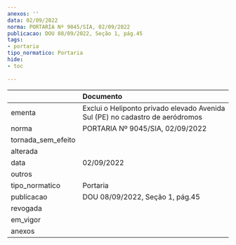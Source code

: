 ```yaml
---
anexos: ''
data: 02/09/2022
norma: PORTARIA Nº 9045/SIA, 02/09/2022
publicacao: DOU 08/09/2022, Seção 1, pág.45
tags:
- portaria
tipo_normatico: Portaria
hide: 
- toc 
 
---
```


|                    | Documento                                                                     |
|:-------------------|:------------------------------------------------------------------------------|
| ementa             | Exclui o Heliponto privado elevado Avenida Sul (PE) no cadastro de aeródromos |
| norma              | PORTARIA Nº 9045/SIA, 02/09/2022                                              |
| tornada_sem_efeito |                                                                               |
| alterada           |                                                                               |
| data               | 02/09/2022                                                                    |
| outros             |                                                                               |
| tipo_normatico     | Portaria                                                                      |
| publicacao         | DOU 08/09/2022, Seção 1, pág.45                                               |
| revogada           |                                                                               |
| em_vigor           |                                                                               |
| anexos             |                                                                               |